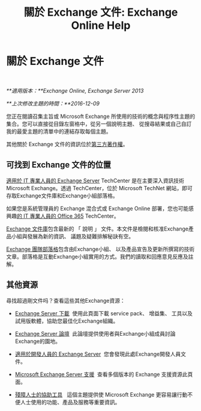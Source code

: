 ﻿---
title: '關於 Exchange 文件: Exchange Online Help'
TOCTitle: 關於 Exchange 文件
ms:assetid: cbc07e0d-2884-4e5d-8065-39b7f6299b9b
ms:mtpsurl: https://technet.microsoft.com/zh-tw/library/Dd351146(v=EXCHG.150)
ms:contentKeyID: 50472373
ms.date: 05/23/2018
mtps_version: v=EXCHG.150
ms.translationtype: MT
---

# 關於 Exchange 文件

 

_**適用版本：**Exchange Online, Exchange Server 2013_

_**上次修改主題的時間：**2016-12-09_

您正在閱讀召集主旨或 Microsoft Exchange 所使用的技術的概念與程序性主題的集合。您可以直接從目錄左窗格中，從另一個說明主題、 從搜尋結果或自己自訂我的最愛主題的清單中的連結存取每個主題。

其他關於 Exchange 文件的資訊位於[第三方著作權](third-party-copyright-notices-exchange-2013-help.md)。

## 可找到 Exchange 文件的位置

[適用於 IT 專業人員的 Exchange Server](https://go.microsoft.com/fwlink/p/?linkid=34165) TechCenter 是在主要深入資訊技術 Microsoft Exchange。透過 TechCenter，位於 Microsoft TechNet 網站，即可存取Exchange文件庫和Exchange小組部落格。

如果您是系統管理員的 Exchange 混合式或 Exchange Online 部署，您也可能感興趣[的 IT 專業人員的 Office 365](https://go.microsoft.com/fwlink/p/?linkid=282341) TechCenter。

[Exchange 文件庫](https://go.microsoft.com/fwlink/p/?linkid=82055)包含最新的 「 說明 」 文件。本文件是檢閱和核准Exchange產品小組與發展為新的資訊、 議題及疑難排解秘訣有空。

[Exchange 團隊部落格](https://go.microsoft.com/fwlink/p/?linkid=178595)包含由Exchange小組、 以及產品宣告及更新所撰寫的技術文章。部落格是互動Exchange小組實用的方式。我們的讀取和回應意見反應及註解。

## 其他資源

尋找超過剛文件吗？查看這些其他Exchange資源：

  - [Exchange Server 下載](https://go.microsoft.com/fwlink/p/?linkid=179447)  使用此頁面下載 service pack、 增益集、 工具以及試用版軟體，協助您最佳化Exchange組織。

  - [Exchange Server 論壇](https://go.microsoft.com/fwlink/p/?linkid=60612)  此論壇提供使用者與Exchange小組成員討論Exchange的園地。

  - [適用於開發人員的 Exchange Server](https://go.microsoft.com/fwlink/p/?linkid=24705)  您會發現此處Exchange開發人員文件。

  - [Microsoft Exchange Server 支援](https://go.microsoft.com/fwlink/p/?linkid=283967)  查看多個版本的 Exchange 支援資源此頁面。

  - [殘障人士的協助工具](accessibility-for-people-with-disabilities-exchange-2013-help.md)   這個主題提供使 Microsoft Exchange 更容易讓行動不便人士使用的功能、產品及服務等重要資訊。

